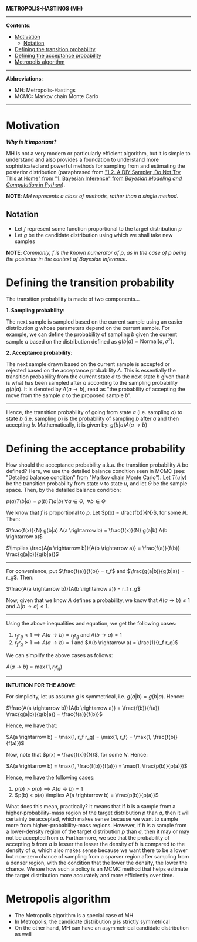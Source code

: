 **METROPOLIS-HASTINGS (MH)**

---

**Contents**:

- [Motivation](#motivation)
  - [Notation](#notation)
- [Defining the transition probability](#defining-the-transition-probability)
- [Defining the acceptance probability](#defining-the-acceptance-probability)
- [Metropolis algorithm](#metropolis-algorithm)

---

**Abbreviations**:

- MH: Metropolis-Hastings
- MCMC: Markov chain Monte Carlo

---

# Motivation
**_Why is it important?_**

MH is not a very modern or particularly efficient algorithm, but it is simple to understand and also provides a foundation to understand more sophisticated and powerful methods for sampling from and estimating the posterior distribution (paraphrased from ["1.2. A DIY Sampler, Do Not Try This at Home" from "1. Bayesian Inference" from _Bayesian Modeling and Computation in Python_](https://bayesiancomputationbook.com/markdown/chp_01.html)).

**NOTE**: _MH represents a class of methods, rather than a single method._

## Notation
- Let $f$ represent some function proportional to the target distribution $p$
- Let $g$ be the candidate distribution using which we shall take new samples

**NOTE**: _Commonly,_ $f$ _is the known numerator of_ $p$, _as in the case of_ $p$ _being the posterior in the context of Bayesian inference._

# Defining the transition probability
The transition probability is made of two components...

**1. Sampling probability**:

The next sample is sampled based on the current sample using an easier distribution $g$ whose parameters depend on the current sample. For example, we can define the probability of sampling $b$ given the current sample $a$ based on the distribution defined as $g(b | a) = \text{Normal}(a, \sigma^2)$.

**2. Acceptance probability**:

The next sample drawn based on the current sample is accepted or rejected based on the acceptance probability $A$. This is essentially the transition probability from the current state $a$ to the next state $b$ given that $b$ is what has been sampled after $a$ according to the sampling probability $g(b|a)$. It is denoted by $A(a \rightarrow b)$, read as "the probability of accepting the move from the sample $a$ to the proposed sample $b$".

---

Hence, the transition probability of going from state $a$ (i.e. sampling $a$) to state $b$ (i.e. sampling $b$) is the probability of sampling $b$ after $a$ and then accepting $b$. Mathematically, it is given by: $g(b|a) A(a \rightarrow b)$

# Defining the acceptance probability
How should the acceptance probability a.k.a. the transition probability $A$ be defined? Here, we use the detailed balance condition seen in MCMC (see: ["Detailed balance condition" from "Markov chain Monte Carlo"](#detailed-balance-condition)). Let $T(u|v)$ be the transition probability from state $v$ to state $u$, and let $\Theta$ be the sample space. Then, by the detailed balance condition:

$p(a) T(b|a) = p(b) T(a|b) \text{ } \forall a \in \Theta,  \text{ } \forall b \in \Theta$

We know that $f$ is proportional to $p$. Let $p(x) = \frac{f(x)}{N}$, for some $N$. Then:

$\frac{f(x)}{N} g(b|a) A(a \rightarrow b) = \frac{f(x)}{N} g(a|b) A(b \rightarrow a)$

$\implies \frac{A(a \rightarrow b)}{A(b \rightarrow a)} = \frac{f(a)}{f(b)} \frac{g(a|b)}{g(b|a)}$

---

For convenience, put $\frac{f(a)}{f(b)} = r_f$ and $\frac{g(a|b)}{g(b|a)} = r_g$. Then:

$\frac{A(a \rightarrow b)}{A(b \rightarrow a)} = r_f r_g$

Now, given that we know $A$ defines a probability, we know that $A(a \rightarrow b) \leq 1$ and $A(b \rightarrow a) \leq 1$.

---

Using the above inequalities and equation, we get the following cases:

1. $r_f r_g < 1 \implies A(a \rightarrow b) = r_f r_g$ and $A(b \rightarrow a) = 1$
2. $r_f r_g \geq 1 \implies A(a \rightarrow b) = 1$ and $A(b \rightarrow a) = \frac{1}{r_f r_g}$

We can simplify the above cases as follows:

$A(a \rightarrow b) = \max(1, r_f r_g)$

---

**INTUITION FOR THE ABOVE**:

For simplicity, let us assume $g$ is symmetrical, i.e. $g(a|b) = g(b|a)$. Hence:

$\frac{A(a \rightarrow b)}{A(b \rightarrow a)} = \frac{f(b)}{f(a)} \frac{g(a|b)}{g(b|a)} = \frac{f(a)}{f(b)}$

Hence, we have that:

$A(a \rightarrow b) = \max(1, r_f r_g) = \max(1, r_f) = \max(1, \frac{f(b)}{f(a)})$

Now, note that $p(x) = \frac{f(x)}{N}$, for some $N$. Hence:

$A(a \rightarrow b) = \max(1, \frac{f(b)}{f(a)}) = \max(1, \frac{p(b)}{p(a)})$

Hence, we have the following cases:

1. $p(b) > p(a) \implies A(a \rightarrow b) = 1$
2. $p(b) < p(a) \implies A(a \rightarrow b) = \frac{p(b)}{p(a)}$

What does this mean, practically? It means that if $b$ is a sample from a higher-probability-mass region of the target distribution $p$ than $a$, then it will certainly be accepted, which makes sense because we want to sample more from higher-probability-mass regions. However, if $b$ is a sample from a lower-density region of the target distribution $p$ than $a$, then it may or may not be accepted from $a$. Furthermore, we see that the probability of accepting $b$ from $a$ is lesser the lesser the density of $b$ is compared to the density of $a$, which also makes sense because we want there to be a lower but non-zero chance of sampling from a sparser region after sampling from a denser region, with the condition that the lower the density, the lower the chance. We see how such a policy is an MCMC method that helps estimate the target distribution more accurately and more efficiently over time.

# Metropolis algorithm
- The Metropolis algorithm is a special case of MH
- In Metropolis, the candidate distribution $g$ is strictly symmetrical
- On the other hand, MH can have an asymmetrical candidate distribution as well